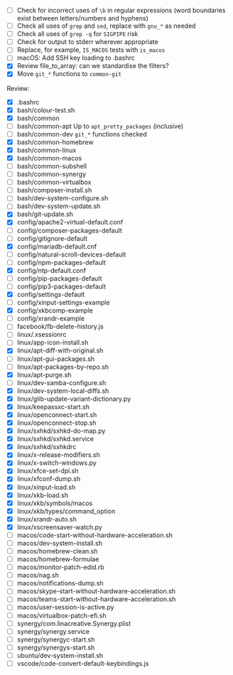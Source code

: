 - [ ] Check for incorrect uses of `\b` in regular expressions (word boundaries exist between letters/numbers and hyphens)
- [ ] Check all uses of `grep` and `sed`, replace with `gnu_*` as needed
- [ ] Check all uses of `grep -q` for `SIGPIPE` risk
- [ ] Check for output to stderr wherever appropriate
- [ ] Replace, for example, `IS_MACOS` tests with `is_macos`
- [ ] macOS: Add SSH key loading to .bashrc
- [x] Review file_to_array: can we standardise the filters?
- [x] Move `git_*` functions to `common-git`

Review:

- [x] .bashrc
- [x] bash/colour-test.sh
- [x] bash/common
- [ ] bash/common-apt
    Up to `apt_pretty_packages` (inclusive)
- [ ] bash/common-dev
    `git_*` functions checked
- [x] bash/common-homebrew
- [x] bash/common-linux
- [x] bash/common-macos
- [ ] bash/common-subshell
- [ ] bash/common-synergy
- [ ] bash/common-virtualbox
- [ ] bash/composer-install.sh
- [ ] bash/dev-system-configure.sh
- [ ] bash/dev-system-update.sh
- [x] bash/git-update.sh
- [x] config/apache2-virtual-default.conf
- [ ] config/composer-packages-default
- [ ] config/gitignore-default
- [x] config/mariadb-default.cnf
- [ ] config/natural-scroll-devices-default
- [ ] config/npm-packages-default
- [x] config/ntp-default.conf
- [ ] config/pip-packages-default
- [ ] config/pip3-packages-default
- [x] config/settings-default
- [ ] config/xinput-settings-example
- [x] config/xkbcomp-example
- [ ] config/xrandr-example
- [ ] facebook/fb-delete-history.js
- [ ] linux/.xsessionrc
- [ ] linux/app-icon-install.sh
- [x] linux/apt-diff-with-original.sh
- [ ] linux/apt-gui-packages.sh
- [ ] linux/apt-packages-by-repo.sh
- [x] linux/apt-purge.sh
- [ ] linux/dev-samba-configure.sh
- [x] linux/dev-system-local-diffs.sh
- [x] linux/glib-update-variant-dictionary.py
- [x] linux/keepassxc-start.sh
- [x] linux/openconnect-start.sh
- [x] linux/openconnect-stop.sh
- [x] linux/sxhkd/sxhkd-do-map.py
- [x] linux/sxhkd/sxhkd.service
- [x] linux/sxhkd/sxhkdrc
- [x] linux/x-release-modifiers.sh
- [x] linux/x-switch-windows.py
- [x] linux/xfce-set-dpi.sh
- [x] linux/xfconf-dump.sh
- [x] linux/xinput-load.sh
- [x] linux/xkb-load.sh
- [x] linux/xkb/symbols/macos
- [x] linux/xkb/types/command_option
- [x] linux/xrandr-auto.sh
- [x] linux/xscreensaver-watch.py
- [ ] macos/code-start-without-hardware-acceleration.sh
- [ ] macos/dev-system-install.sh
- [ ] macos/homebrew-clean.sh
- [ ] macos/homebrew-formulae
- [ ] macos/monitor-patch-edid.rb
- [ ] macos/nag.sh
- [ ] macos/notifications-dump.sh
- [ ] macos/skype-start-without-hardware-acceleration.sh
- [ ] macos/teams-start-without-hardware-acceleration.sh
- [ ] macos/user-session-is-active.py
- [ ] macos/virtualbox-patch-efi.sh
- [ ] synergy/com.linacreative.Synergy.plist
- [ ] synergy/synergy.service
- [ ] synergy/synergyc-start.sh
- [ ] synergy/synergys-start.sh
- [ ] ubuntu/dev-system-install.sh
- [ ] vscode/code-convert-default-keybindings.js

